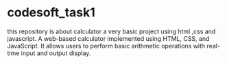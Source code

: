 # codesoft_task1
this repository is about calculator a very basic project using html ,css and javascript.
A web-based calculator implemented using HTML, CSS, and JavaScript. It allows users to perform basic arithmetic operations with real-time input and output display.
